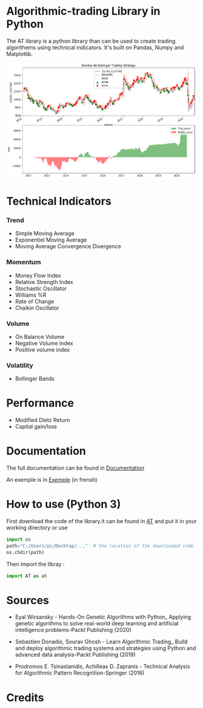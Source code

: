# Algorithmic-trading Library in Python

The AT library is a python library than can be used to create trading algorithems using technical indicators. It's built on Pandas, Numpy and Matplotlib.

![Example Chart](/images/sign_bb.png)

# Technical Indicators

### Trend
   * Simple Moving Average
   * Exponentiel Moving Average
   * Moving Average Convergence Divergence
### Momentum
   * Money Flow Index
   * Relative Strength Index
   * Stochastic Oscillator
   * Williams %R
   * Rate of Change
   * Chaikin Oscillator
### Volume
   * On Balance Volume
   * Negative Volume Index
   * Positive volume index
### Volatility
   * Bollinger Bands
   
   
# Performance

   * Modified Dietz Return
   * Capital gain/loss
   
# Documentation
The full documentation can be found in [Documentation](https://github.com/AmineAndam04/Algorithmic-trading/tree/master/Documentation)

 An exemple is  in [Exemple](https://github.com/AmineAndam04/Algorithmic-trading/tree/master/Exemple) (in frensh)
# How to use (Python 3)
First download the code of the library.it can be found in [AT](https://github.com/AmineAndam04/Algorithmic-trading/tree/master/AT) and put it in your working directory or  use
```python
import os
path="C:/Users/pc/Desktop/..."  # the location of the downloaded code 
os.chdir(path)
```
Then import the libray : 
```python
import AT as at
```
# Sources
   * Eyal Wirsansky - Hands-On Genetic Algorithms with Python_ Applying genetic algorithms to solve real-world deep learning and artificial intelligence problems-Packt Publishing (2020)


   * Sebastien Donadio, Sourav Ghosh - Learn Algorithmic Trading_ Build and deploy algorithmic trading systems and strategies using Python and advanced data analysis-Packt Publishing (2019)


   * Prodromos E. Tsinaslanidis, Achilleas D. Zapranis - Technical Analysis for Algorithmic Pattern Recognition-Springer (2016)


# Credits

